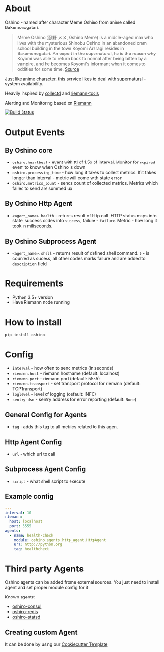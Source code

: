 About
=====
Oshino - named after character Meme Oshino from anime called Bakemonogatari:
> Meme Oshino (忍野 メメ, Oshino Meme) is a middle-aged man who lives with the mysterious Shinobu Oshino in an abandoned cram school building in the town Koyomi Araragi resides in Bakemonogatari. An expert in the supernatural, he is the reason why Koyomi was able to return back to normal after being bitten by a vampire, and he becomes Koyomi's informant when it comes to oddities for some time.
[Source](https://myanimelist.net/character/22552/Meme_Oshino)

Just like anime character, this service likes to deal with supernatural - system availability.

Heavily inspired by [collectd](https://github.com/collectd/collectd) and
[riemann-tools](https://github.com/riemann/riemann-tools)

Alerting and Monitoring based on [Riemann](https://riemann.io)


[![Build Status](https://travis-ci.org/CodersOfTheNight/oshino.svg?branch=master)](https://travis-ci.org/CodersOfTheNight/oshino)

Output Events
=============
By Oshino core
-------------
- `oshino.heartbeat` - event with ttl of 1.5x of interval. Monitor for `expired` event to know when Oshino is down
- `oshino.processing_time` - how long it takes to collect metrics. If it takes longer than interval - metric will come with state `error`
- `oshino.metrics_count` - sends count of collected metrics. Metrics which failed to send are summed up

By Oshino Http Agent
--------------------
- `<agent_name>.health` - returns result of http call. HTTP status maps into state: success codes into `success`, failure - `failure`. Metric - how long it took in miliseconds.

By Oshino Subprocess Agent
-------------------------
- `<agent_name>.shell` - returns result of defined shell command. `0` - is counted as sucess, all other codes marks failure and are added to `description` field

Requirements
============
- Python 3.5+ version
- Have Riemann node running

How to install
==============
`pip install oshino`

Config
======
- `interval` - how often to send metrics (in seconds)
- `riemann.host` - riemann hostname (default: localhost)
- `riemann.port` - riemann port (default: 5555)
- `riemann.transport` - set transport protocol for riemann (default: TCPTransport)
- `loglevel` - level of logging (default: INFO)
- `sentry-dsn` - sentry address for error reporting (default: `None`)

General Config for Agents
------------------------
- `tag` - adds this tag to all metrics related to this agent

Http Agent Config
----------------
- `url` - which url to call


Subprocess Agent Config
-----------------------
- `script` - what shell script to execute

Example config
--------------
```yaml
---
interval: 10
riemann:
  host: localhost
  port: 5555
agents:
  - name: health-check
    module: oshino.agents.http_agent.HttpAgent
    url: http://python.org
    tag: healthcheck
```

Third party Agents
==================
Oshino agents can be added frome external sources.
You just need to install agent and set proper module config for it

Known agents:
- [oshino-consul](https://github.com/CodersOfTheNight/oshino-consul)
- [oshino-redis](https://github.com/CodersOfTheNight/oshino-redis)
- [oshino-statsd](https://github.com/CodersOfTheNight/oshino-statsd)

Creating custom Agent
---------------------
It can be done by using our [Cookiecutter Template](https://github.com/CodersOfTheNight/oshino-cookiecutter)


